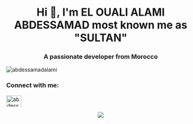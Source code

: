 <h1 align="center">Hi 👋, I'm EL OUALI ALAMI ABDESSAMAD most known me as "SULTAN"</h1>
<h3 align="center">A passionate developer from Morocco</h3>

<p align="left"> <img src="https://komarev.com/ghpvc/?username=abdessamadalami&label=Profile%20views&color=0e75b6&style=flat" alt="abdessamadalami" /> </p>

<h3 align="left">Connect with me:</h3>
<p align="left">
<a href="https://linkedin.com/in/abdessamad el ouali alami" target="blank"><img align="center" src="https://raw.githubusercontent.com/rahuldkjain/github-profile-readme-generator/master/src/images/icons/Social/linked-in-alt.svg" alt="abdessamad el ouali alami" height="30" width="40" /></a>
</p>
<div align="center">
  <a href = "https://profile.intra.42.fr/users/ael-oual" ><img src="https://badge.mediaplus.ma/darkgray/ael-oual"><a>
</div>

</p>
